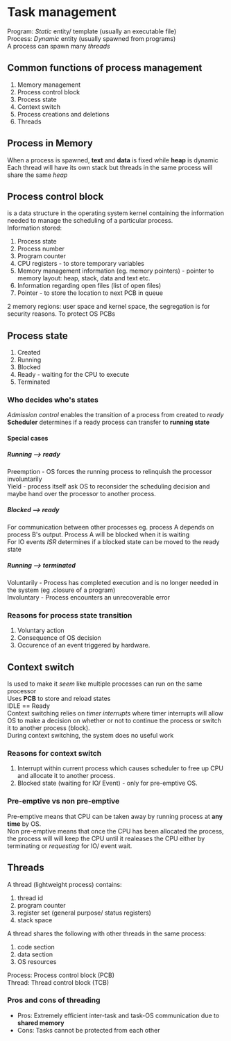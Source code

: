 # Task management

Program: *Static* entity/ template (usually an executable file)  
Process: *Dynamic* entity (usually spawned from programs)  
A process can spawn many *threads*

## Common functions of process management 
1. Memory management 
2. Process control block 
3. Process state
4. Context switch 
5. Process creations and deletions 
6. Threads


## Process in Memory
When a process is spawned, **text** and **data** is fixed while **heap** is dynamic  
Each thread will have its own stack but threads in the same process will share the same *heap*

## Process control block 
is a data structure in the operating system kernel containing the information needed to manage the scheduling of a particular process.  
Information stored: 
1. Process state
2. Process number
3. Program counter 
4. CPU registers - to store temporary variables
5. Memory management information (eg. memory pointers) - pointer to memory layout: heap, stack, data and text etc. 
6. Information regarding open files (list of open files)
7. Pointer - to store the location to next PCB in queue


2 memory regions: user space and kernel space, the segregation is for security reasons. To protect OS PCBs  

## Process state 
1. Created
2. Running
3. Blocked
4. Ready - waiting for the CPU to execute
5. Terminated

### Who decides who's states
*Admission control* enables the transition of a process from created to *ready*    
**Scheduler** determines if a ready process can transfer to **running state**  

#### Special cases
##### Running --> ready  
Preemption - OS forces the running process to relinquish the processor involuntarily  
Yield - process itself ask OS to reconsider the scheduling decision and maybe hand over the processor to another process.  

##### Blocked --> ready
For communication between other processes eg. process A depends on process B's output. Process A will be blocked when it is waiting  
For IO events *ISR* determines if a blocked state can be moved to the ready state  

##### Running --> terminated
Voluntarily - Process has completed execution and is no longer needed in the system (eg .closure of a program)  
Involuntary - Process encounters an unrecoverable error  

### Reasons for process state transition
1. Voluntary action
2. Consequence of OS decision
3. Occurence of an event triggered by hardware. 

## Context switch 
Is used to make it *seem* like multiple processes can run on the same processor  
Uses **PCB** to store and reload states  
IDLE == Ready  
Context switching relies on *timer interrupts* where timer interrupts will allow OS to make a decision on whether or not to continue the process or switch it to another process (block).  
During context switching, the system does no useful work  

### Reasons for context switch
1. Interrupt within current process which causes scheduler to free up CPU and allocate it to another process.
2. Blocked state (waiting for IO/ Event) - only for pre-emptive OS.

### Pre-emptive vs non pre-emptive
Pre-emptive means that CPU can be taken away by running process at **any time** by OS.  
Non pre-emptive means that once the CPU has been allocated the process, the process will will keep the CPU until it realeases the CPU either by terminating or *requesting* for IO/ event wait. 

## Threads

A thread (lightweight process) contains: 
1. thread id
2. program counter 
3. register set (general purpose/ status registers)
4. stack space

A thread shares the following with other threads in the same process: 
1. code section 
2. data section 
3. OS resources

Process: Process control block (PCB)  
Thread: Thread control block (TCB)  

### Pros and cons of threading 
- Pros: Extremely efficient inter-task and task-OS communication due to **shared memory**
- Cons: Tasks cannot be protected from each other